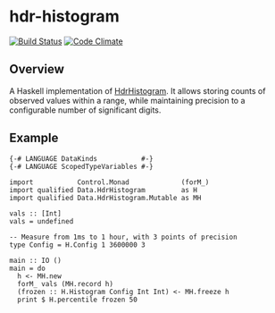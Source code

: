 # hdr-histogram

[![Build Status](https://travis-ci.org/joshbohde/hdr-histogram.svg?branch=default)](https://travis-ci.org/joshbohde/hdr-histogram)
[![Code Climate](https://codeclimate.com/github/joshbohde/hdr-histogram/badges/gpa.svg)](https://codeclimate.com/github/joshbohde/hdr-histogram)

## Overview

A Haskell implementation of [HdrHistogram](http://www.hdrhistogram.org/). It allows storing counts of observed values within a range,
while maintaining precision to a configurable number of significant digits.


## Example

    {-# LANGUAGE DataKinds           #-}
    {-# LANGUAGE ScopedTypeVariables #-}

    import           Control.Monad             (forM_)
    import qualified Data.HdrHistogram         as H
    import qualified Data.HdrHistogram.Mutable as MH

    vals :: [Int]
    vals = undefined

    -- Measure from 1ms to 1 hour, with 3 points of precision
    type Config = H.Config 1 3600000 3

    main :: IO ()
    main = do
      h <- MH.new
      forM_ vals (MH.record h)
      (frozen :: H.Histogram Config Int Int) <- MH.freeze h
      print $ H.percentile frozen 50
